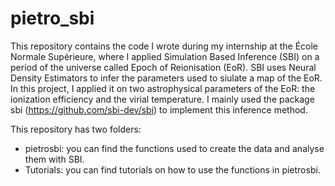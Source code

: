 # pietro_sbi

This repository contains the code I wrote during my internship at the École Normale Supérieure, where I applied Simulation Based Inference (SBI) on a period of the universe called Epoch of Reionisation (EoR). 
SBI uses Neural Density Estimators to infer the parameters used to siulate a map of the EoR. 
In this project, I applied it on two astrophysical parameters of the EoR: the ionization efficiency and the virial temperature.
I mainly used the package sbi (https://github.com/sbi-dev/sbi) to implement this inference method.

This repository has two folders:
- pietrosbi: you can find the functions used to create the data and analyse them with SBI.
- Tutorials: you can find tutorials on how to use the functions in pietrosbi.
  



